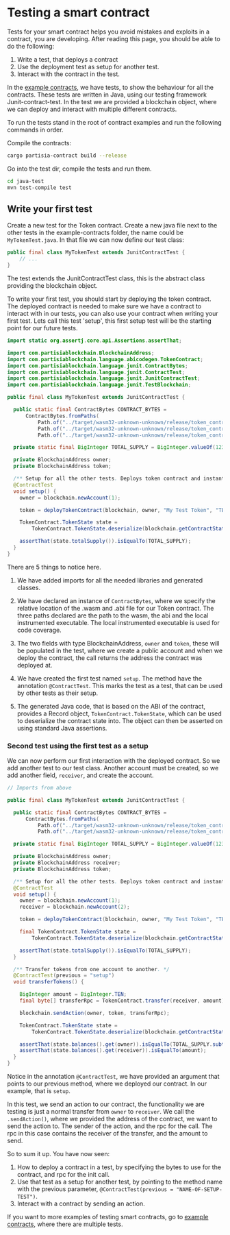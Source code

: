 # Testing a smart contract

Tests for your smart contract helps you avoid mistakes and exploits in a contract, you
are developing. After reading this page, you should be able to do the following: 

1. Write a test, that deploys a contract
2. Use the deployment test as setup for another test.
3. Interact with the contract in the test.

In the [example contracts](https://gitlab.com/partisiablockchain/language/example-contracts), we have tests, to show the behaviour for all the contracts. These tests are written in
Java, using our testing framework Junit-contract-test. In the test we are provided a blockchain object, where we can
deploy and interact with multiple different contracts. 

To run the tests stand in the root of contract examples and run the following commands in order.

Compile the contracts:
```bash
cargo partisia-contract build --release
```

Go into the test dir, compile the tests and run them.
```bash
cd java-test
mvn test-compile test
```

## Write your first test

Create a new test for the Token contract. Create a new java file next to the other tests in the example-contracts folder,
the name could be `MyTokenTest.java`. In that file we can now define our test class:
```java
public final class MyTokenTest extends JunitContractTest {
    // ...
}
```
The test extends the JunitContractTest class, this is the abstract class providing the blockchain object.

To write your first test, you should start by deploying the token contract. The deployed contract is needed to make sure we have a contract to interact with in our tests, you can also use your contract when writing your first test. Lets call this test 'setup', this first setup test will be the starting point for our future tests. 

````java
import static org.assertj.core.api.Assertions.assertThat;

import com.partisiablockchain.BlockchainAddress;
import com.partisiablockchain.language.abicodegen.TokenContract;
import com.partisiablockchain.language.junit.ContractBytes;
import com.partisiablockchain.language.junit.ContractTest;
import com.partisiablockchain.language.junit.JunitContractTest;
import com.partisiablockchain.language.junit.TestBlockchain;

public final class MyTokenTest extends JunitContractTest {

  public static final ContractBytes CONTRACT_BYTES =
      ContractBytes.fromPaths(
          Path.of("../target/wasm32-unknown-unknown/release/token_contract.wasm"),
          Path.of("../target/wasm32-unknown-unknown/release/token_contract.abi"),
          Path.of("../target/wasm32-unknown-unknown/release/token_contract_runner"));

  private static final BigInteger TOTAL_SUPPLY = BigInteger.valueOf(123123);

  private BlockchainAddress owner;
  private BlockchainAddress token;

  /** Setup for all the other tests. Deploys token contract and instantiates accounts. */
  @ContractTest
  void setup() {
    owner = blockchain.newAccount(1);

    token = deployTokenContract(blockchain, owner, "My Test Token", "TEST", (byte) 8, TOTAL_SUPPLY);

    TokenContract.TokenState state =
        TokenContract.TokenState.deserialize(blockchain.getContractState(token));

    assertThat(state.totalSupply()).isEqualTo(TOTAL_SUPPLY);
  }
}

````

There are 5 things to notice here.

1. We have added imports for all the needed libraries and generated classes. 

2. We have declared an instance of `ContractBytes`, where we specify the relative location of the .wasm and .abi file
for our Token contract.
The three paths declared are the path to the wasm, the abi and the local instrumented executable. 
The local instrumented executable is used for code coverage. 

3. The two fields with type BlockchainAddress, `owner` and `token`, these will be populated in the test, where we 
create a public account and when we deploy the contract, the call returns the address the contract 
was deployed at.

4. We have created the first test named `setup`. The method have the annotation `@ContractTest`. This marks the test as a test, that can be used by other tests as their setup. 

5. The generated Java code, that is based on the ABI of the contract, provides a Record object, 
`TokenContract.TokenState`, which can be used to deserialize the contract state into.
The object can then be asserted on using standard Java assertions.


### Second test using the first test as a setup

We can now perform our first interaction with the deployed contract. So we add another test to our test class.
Another account must be created, so we add another field, `receiver`, and create the account.

````java
// Imports from above

public final class MyTokenTest extends JunitContractTest {

  public static final ContractBytes CONTRACT_BYTES =
      ContractBytes.fromPaths(
          Path.of("../target/wasm32-unknown-unknown/release/token_contract.wasm"),
          Path.of("../target/wasm32-unknown-unknown/release/token_contract.abi"));

  private static final BigInteger TOTAL_SUPPLY = BigInteger.valueOf(123123);

  private BlockchainAddress owner;
  private BlockchainAddress receiver;
  private BlockchainAddress token;

  /** Setup for all the other tests. Deploys token contract and instantiates accounts. */
  @ContractTest
  void setup() {
    owner = blockchain.newAccount(1);
    receiver = blockchain.newAccount(2);

    token = deployTokenContract(blockchain, owner, "My Test Token", "TEST", (byte) 8, TOTAL_SUPPLY);

    final TokenContract.TokenState state =
        TokenContract.TokenState.deserialize(blockchain.getContractState(token));

    assertThat(state.totalSupply()).isEqualTo(TOTAL_SUPPLY);
  }

  /** Transfer tokens from one account to another. */
  @ContractTest(previous = "setup")
  void transferTokens() {

    BigInteger amount = BigInteger.TEN;
    final byte[] transferRpc = TokenContract.transfer(receiver, amount);

    blockchain.sendAction(owner, token, transferRpc);

    TokenContract.TokenState state =
        TokenContract.TokenState.deserialize(blockchain.getContractState(token));

    assertThat(state.balances().get(owner)).isEqualTo(TOTAL_SUPPLY.subtract(amount));
    assertThat(state.balances().get(receiver)).isEqualTo(amount);
  }
}

````
Notice in the annotation `@ContractTest`, we have provided an argument that points to our previous method,
where we deployed our contract. In our example, that is `setup`.

In this test, we send an action to our contract, the functionality we are testing is just a normal transfer from `owner`
to `receiver`. We call the `.sendAction()`, where we provided the address of the contract, we want to send the action to.
The sender of the action, and the rpc for the call. The rpc in this case contains the receiver of the transfer, and 
the amount to send.

So to sum it up. You have now seen:
1. How to deploy a contract in a test, by specifying the bytes to use for the contract, and rpc for the init call.
2. Use that test as a setup for another test, by pointing to the method name with the previous parameter,
`@ContractTest(previous = "NAME-OF-SETUP-TEST")`.
3. Interact with a contract by sending an action.

If you want to more examples of testing smart contracts, go to 
[example contracts](https://gitlab.com/partisiablockchain/language/example-contracts), where there are multiple tests.


